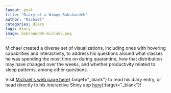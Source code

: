 ```yaml
---
layout: post
title: "Diary of a Wimpy Bakshandeh"
author: "Michael"
categories: diary
tags: diary
image: bakshandeh-michael.png
---
```


Michael created a diverse set of visualizations, including ones with hovering capabilities and interactivity, to address his questions around what classes he was spending the most time on during quarantine, how that distribution may have changed over the weeks, and whether productivity related to sleep patterns, among other questions.

Visit [Michael's web page here](https://michaelbakshandeh.github.io/calendar-project/ "Michael Bakshandeh"){:target="_blank"} to read his diary entry, or head directly to his interactive Shiny app [here](https://michaelbakshandeh.shinyapps.io/calendar-project/ "Michael's Shiny App"){:target="_blank"}!

